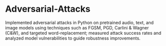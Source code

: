 # Adversarial-Attacks
Implemented adversarial attacks in Python on pretrained audio, text, and image models using techniques such as FGSM, PGD, Carlini &amp; Wagner (C&amp;W), and targeted word-replacement; measured attack success rates and analyzed model vulnerabilities to guide robustness improvements.
